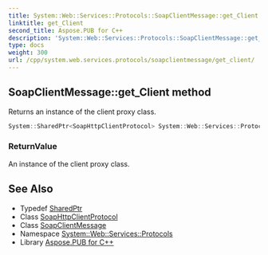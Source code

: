 ```yaml
---
title: System::Web::Services::Protocols::SoapClientMessage::get_Client method
linktitle: get_Client
second_title: Aspose.PUB for C++
description: 'System::Web::Services::Protocols::SoapClientMessage::get_Client method. Returns an instance of the client proxy class in C++.'
type: docs
weight: 300
url: /cpp/system.web.services.protocols/soapclientmessage/get_client/
---
```

## SoapClientMessage::get_Client method


Returns an instance of the client proxy class.

```cpp
System::SharedPtr<SoapHttpClientProtocol> System::Web::Services::Protocols::SoapClientMessage::get_Client()
```


### ReturnValue

An instance of the client proxy class.

## See Also

* Typedef [SharedPtr](../../../system/sharedptr/)
* Class [SoapHttpClientProtocol](../../soaphttpclientprotocol/)
* Class [SoapClientMessage](../)
* Namespace [System::Web::Services::Protocols](../../)
* Library [Aspose.PUB for C++](../../../)
